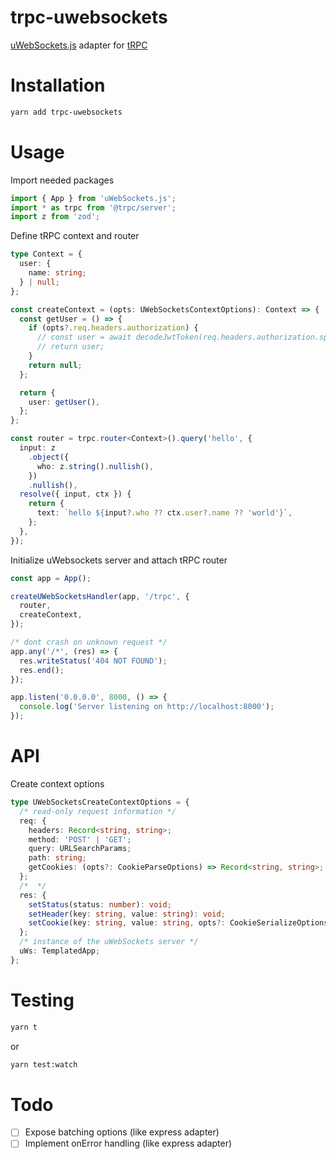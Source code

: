 # trpc-uwebsockets

[uWebSockets.js](https://github.com/uNetworking/uWebSockets.js) adapter for [tRPC](https://trpc.io/)

# Installation

```bash
yarn add trpc-uwebsockets
```

# Usage

Import needed packages

```typescript
import { App } from 'uWebSockets.js';
import * as trpc from '@trpc/server';
import z from 'zod';
```

Define tRPC context and router

```typescript
type Context = {
  user: {
    name: string;
  } | null;
};

const createContext = (opts: UWebSocketsContextOptions): Context => {
  const getUser = () => {
    if (opts?.req.headers.authorization) {
      // const user = await decodeJwtToken(req.headers.authorization.split(' ')[1])
      // return user;
    }
    return null;
  };

  return {
    user: getUser(),
  };
};

const router = trpc.router<Context>().query('hello', {
  input: z
    .object({
      who: z.string().nullish(),
    })
    .nullish(),
  resolve({ input, ctx }) {
    return {
      text: `hello ${input?.who ?? ctx.user?.name ?? 'world'}`,
    };
  },
});
```

Initialize uWebsockets server and attach tRPC router

```typescript
const app = App();

createUWebSocketsHandler(app, '/trpc', {
  router,
  createContext,
});

/* dont crash on unknown request */
app.any('/*', (res) => {
  res.writeStatus('404 NOT FOUND');
  res.end();
});

app.listen('0.0.0.0', 8000, () => {
  console.log('Server listening on http://localhost:8000');
});
```

# API

Create context options

```typescript
type UWebSocketsCreateContextOptions = {
  /* read-only request information */
  req: {
    headers: Record<string, string>;
    method: 'POST' | 'GET';
    query: URLSearchParams;
    path: string;
    getCookies: (opts?: CookieParseOptions) => Record<string, string>;
  };
  /*  */
  res: {
    setStatus(status: number): void;
    setHeader(key: string, value: string): void;
    setCookie(key: string, value: string, opts?: CookieSerializeOptions): void;
  };
  /* instance of the uWebSockets server */
  uWs: TemplatedApp;
};
```

# Testing

```bash
yarn t
```

or

```bash
yarn test:watch
```

# Todo

- [ ] Expose batching options (like express adapter)
- [ ] Implement onError handling (like express adapter)
